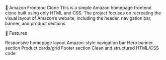 🛒 Amazon Frontend Clone
This is a simple Amazon homepage frontend clone built using only HTML and CSS. The project focuses on recreating the visual layout of Amazon’s website, including the header, navigation bar, banner, and product sections.

📌 Features

Responsive homepage layout
Amazon-style navigation bar
Hero banner section
Product cards/grid
Footer section
Clean and structured HTML/CSS code
